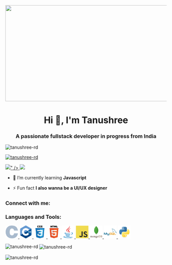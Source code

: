 <p align="center">
  <img src="https://media1.tenor.com/m/X3jJ_r78JlcAAAAd/bobs-burger-tina-belcher.gif" width="600" height="300" />
</p>

<h1 align="center">Hi 👋, I'm Tanushree</h1>
<h3 align="center">A passionate fullstack developer in progress from India</h3>

<p align="left"> <img src="https://komarev.com/ghpvc/?username=tanushree-rd&label=Profile%20views&color=0e75b6&style=flat" alt="tanushree-rd" /> </p>

<p align="left"> <a href="https://github.com/ryo-ma/github-profile-trophy"><img src="https://github-profile-trophy.vercel.app/?username=tanushree-rd" alt="tanushree-rd" /></a> </p>
    <a href="https://x.com/serotoninwave?s=09" target="blank">
    <img src="        <i class="fa-brands fa-x-twitter"></i>" />
  </a>
  <a href="https://www.instagram.com/tanu_shree_rd?igsh=MTNyY2sxaDh0anVtYg==" target="blank">
    <img src="https://img.shields.io/badge/Instagram-%23E4405F?style=for-the-badge&logo=instagram&logoColor=white" />
  </a>
</p>



- 🌱 I’m currently learning **Javascript**

- ⚡ Fun fact **I also wanna be a UI/UX designer**

<h3 align="left">Connect with me:</h3>
<p align="left">
</p>

<h3 align="left">Languages and Tools:</h3>
<p align="left"> <a href="https://www.cprogramming.com/" target="_blank" rel="noreferrer"> <img src="https://raw.githubusercontent.com/devicons/devicon/master/icons/c/c-original.svg" alt="c" width="40" height="40"/> </a> <a href="https://www.w3schools.com/cpp/" target="_blank" rel="noreferrer"> <img src="https://raw.githubusercontent.com/devicons/devicon/master/icons/cplusplus/cplusplus-original.svg" alt="cplusplus" width="40" height="40"/> </a> <a href="https://www.w3schools.com/css/" target="_blank" rel="noreferrer"> <img src="https://raw.githubusercontent.com/devicons/devicon/master/icons/css3/css3-original-wordmark.svg" alt="css3" width="40" height="40"/> </a> <a href="https://www.w3.org/html/" target="_blank" rel="noreferrer"> <img src="https://raw.githubusercontent.com/devicons/devicon/master/icons/html5/html5-original-wordmark.svg" alt="html5" width="40" height="40"/> </a> <a href="https://www.java.com" target="_blank" rel="noreferrer"> <img src="https://raw.githubusercontent.com/devicons/devicon/master/icons/java/java-original.svg" alt="java" width="40" height="40"/> </a> <a href="https://developer.mozilla.org/en-US/docs/Web/JavaScript" target="_blank" rel="noreferrer"> <img src="https://raw.githubusercontent.com/devicons/devicon/master/icons/javascript/javascript-original.svg" alt="javascript" width="40" height="40"/> </a> <a href="https://www.mongodb.com/" target="_blank" rel="noreferrer"> <img src="https://raw.githubusercontent.com/devicons/devicon/master/icons/mongodb/mongodb-original-wordmark.svg" alt="mongodb" width="40" height="40"/> </a> <a href="https://www.mysql.com/" target="_blank" rel="noreferrer"> <img src="https://raw.githubusercontent.com/devicons/devicon/master/icons/mysql/mysql-original-wordmark.svg" alt="mysql" width="40" height="40"/> </a> <a href="https://www.python.org" target="_blank" rel="noreferrer"> <img src="https://raw.githubusercontent.com/devicons/devicon/master/icons/python/python-original.svg" alt="python" width="40" height="40"/> </a> </p>

<p><img align="left" src="https://github-readme-stats.vercel.app/api/top-langs?username=tanushree-rd&show_icons=true&locale=en&layout=compact" alt="tanushree-rd" /></p>

<p>&nbsp;<img align="center" src="https://github-readme-stats.vercel.app/api?username=tanushree-rd&show_icons=true&locale=en" alt="tanushree-rd" /></p>

<p><img align="center" src="https://github-readme-streak-stats.herokuapp.com/?user=tanushree-rd&" alt="tanushree-rd" /></p>
